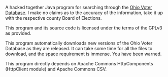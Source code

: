 A hacked together Java program for searching through the 
[Ohio Voter Database](https://www6.sos.state.oh.us/ords/f?p=111:1). I make no claims as to the
accuracy of the information, take it up with the respective county Board of Elections.

This program and its source code is licensed under the terms of the GPLv3 as provided.

This program automatically downloads new versions of the Ohio Voter Database as they are released.
It can take some time for all the files to download, and the space requirement is immense. You
have been warned.

This program directly depends on Apache Commons HttpComponents (HttpClient module) and
Apache Commons CSV.